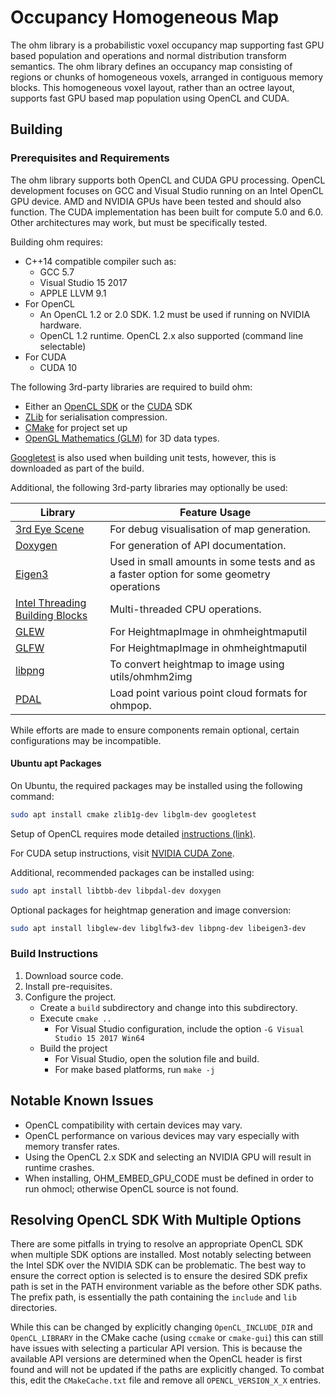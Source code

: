 # Occupancy Homogeneous Map

The ohm library is a probabilistic voxel occupancy map supporting fast GPU based population and operations and normal distribution transform semantics. The ohm library defines an occupancy map consisting of regions or chunks of homogeneous voxels, arranged in contiguous memory blocks. This homogeneous voxel layout, rather than an octree layout, supports fast GPU based map population using OpenCL and CUDA.

## Building

### Prerequisites and Requirements

The ohm library supports both OpenCL and CUDA GPU processing. OpenCL development focuses on GCC and Visual Studio running on an Intel OpenCL GPU device. AMD and NVIDIA GPUs have been tested and should also function. The CUDA implementation has been built for compute 5.0 and 6.0. Other architectures may work, but must be specifically tested.

Building ohm requires:

- C++14 compatible compiler such as:
  - GCC 5.7
  - Visual Studio 15 2017
  - APPLE LLVM 9.1
- For OpenCL
  - An OpenCL 1.2 or 2.0 SDK. 1.2 must be used if running on NVIDIA hardware.
  - OpenCL 1.2 runtime. OpenCL 2.x also supported (command line selectable)
- For CUDA
  - CUDA 10

The following 3rd-party libraries are required to build ohm:

- Either an [OpenCL SDK](./OpenCL.md) or the [CUDA](https://developer.nvidia.com/cuda-zone) SDK
- [ZLib](https://www.zlib.net/) for serialisation compression.
- [CMake](https://cmake.org/) for project set up
- [OpenGL Mathematics (GLM)](https://glm.g-truc.net/) for 3D data types.

[Googletest](https://github.com/google/googletest) is also used when building unit tests, however, this is downloaded as part of the build.

Additional, the following 3rd-party libraries may optionally be used:

| Library                                                                     | Feature Usage                                                                           |
| --------------------------------------------------------------------------- | --------------------------------------------------------------------------------------- |
| [3rd Eye Scene](https://github.com/data61/3rdEyeScene)                      | For debug visualisation of map generation.                                              |
| [Doxygen](http://www.doxygen.nl/)                                           | For generation of API documentation.                                                    |
| [Eigen3](http://eigen.tuxfamily.org/index.php)                              | Used in small amounts in some tests and as a faster option for some geometry operations |
| [Intel Threading Building Blocks](https://www.threadingbuildingblocks.org/) | Multi-threaded CPU operations.                                                          |
| [GLEW](http://glew.sourceforge.net/)                                        | For HeightmapImage in ohmheightmaputil                                                  |
| [GLFW](https://www.glfw.org/)                                               | For HeightmapImage in ohmheightmaputil                                                  |
| [libpng](http://www.libpng.org/)                                            | To convert heightmap to image using utils/ohmhm2img                                     |
| [PDAL](https://pdal.io/)                                                    | Load point various point cloud formats for ohmpop.                                      |

While efforts are made to ensure components remain optional, certain configurations may be incompatible.

#### Ubuntu apt Packages

On Ubuntu, the required packages may be installed using the following command:

```bash
sudo apt install cmake zlib1g-dev libglm-dev googletest
```

Setup of OpenCL requires mode detailed [instructions (link)](./OpenCL.md).

For CUDA setup instructions, visit [NVIDIA CUDA Zone](https://developer.nvidia.com/cuda-zone).

Additional, recommended packages can be installed using:

```bash
sudo apt install libtbb-dev libpdal-dev doxygen
```

Optional packages for heightmap generation and image conversion:

```bash
sudo apt install libglew-dev libglfw3-dev libpng-dev libeigen3-dev
```

### Build Instructions

1. Download source code.
2. Install pre-requisites.
3. Configure the project.
    - Create a `build` subdirectory and change into this subdirectory.
    - Execute `cmake ..`
        - For Visual Studio configuration, include the option `-G Visual Studio 15 2017 Win64`
    - Build the project
        - For Visual Studio, open the solution file and build.
        - For make based platforms, run `make -j`

## Notable Known Issues

- OpenCL compatibility with certain devices may vary.
- OpenCL performance on various devices may vary especially with memory transfer rates.
- Using the OpenCL 2.x SDK and selecting an NVIDIA GPU will result in runtime crashes.
- When installing, OHM_EMBED_GPU_CODE must be defined in order to run ohmocl; otherwise OpenCL source is not found.

## Resolving OpenCL SDK With Multiple Options

There are some pitfalls in trying to resolve an appropriate OpenCL SDK when multiple SDK options are installed. Most notably selecting between the Intel SDK over the NVIDIA SDK can be problematic. The best way to ensure the correct option is selected is to ensure the desired SDK prefix path is set in the PATH environment variable as the before other SDK paths. The prefix path, is essentially the path containing the `include` and `lib` directories.

While this can be changed by explicitly changing `OpenCL_INCLUDE_DIR` and `OpenCL_LIBRARY` in the CMake cache (using `ccmake` or `cmake-gui`) this can still have issues with selecting a particular API version. This is because the available API versions are determined when the OpenCL header is first found and will not be updated if the paths are explicitly changed. To combat this, edit the `CMakeCache.txt` file and remove all `OPENCL_VERSION_X_X` entries.
